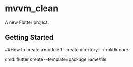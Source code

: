# mvvm_clean

A new Flutter project.

## Getting Started

##How to create a module
1- create directory
--> mkdir core

cmd: flutter create --template=package name/file
